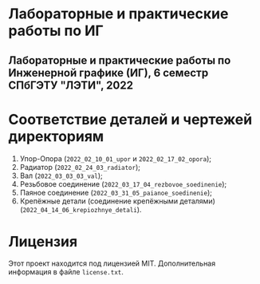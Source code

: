 # Лабораторные и практические работы по ИГ

## Лабораторные и практические работы по Инженерной графике (ИГ), 6 семестр СПбГЭТУ "ЛЭТИ", 2022

# Соответствие деталей и чертежей директориям

1. Упор-Опора (`2022_02_10_01_upor` и `2022_02_17_02_opora`);
2. Радиатор (`2022_02_24_03_radiator`);
3. Вал (`2022_03_03_03_val`);
4. Резьбовое соединение (`2022_03_17_04_rezbovoe_soedinenie`);
5. Паяное соединение (`2022_03_31_05_paianoe_soedinenie`);
6. Крепёжные детали (соединение крепёжными деталями) (`2022_04_14_06_krepiozhnye_detali`).

# Лицензия

Этот проект находится под лицензией MIT. Дополнительная информация в файле `license.txt`.